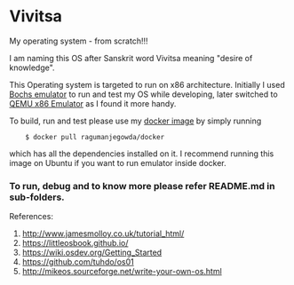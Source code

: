 
# Vivitsa
  My operating system - from scratch!!!

I am naming this OS after Sanskrit word Vivitsa meaning "desire of knowledge".

This Operating system is targeted to run on x86 architecture. Initially I used [Bochs emulator](https://en.wikipedia.org/wiki/Bochs) to run and test my OS while developing, later switched to [QEMU x86 Emulator](https://en.wikipedia.org/wiki/QEMU) as I found it more handy.

To build, run and test please use my
[docker image](https://github.com/ragu-manjegowda/ragu-docker) by simply running

```shell
	$ docker pull ragumanjegowda/docker
```
which has all the dependencies installed on it. I recommend running this image
on Ubuntu if you want to run emulator inside docker.

### To run, debug and to know more please refer README.md in sub-folders.

References:
1. http://www.jamesmolloy.co.uk/tutorial_html/
2. https://littleosbook.github.io/
3. https://wiki.osdev.org/Getting_Started
4. https://github.com/tuhdo/os01
5. http://mikeos.sourceforge.net/write-your-own-os.html
